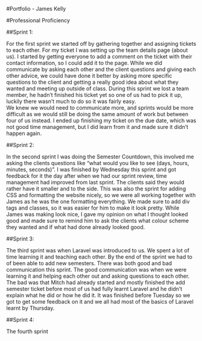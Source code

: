 #Portfolio - James Kelly

#Professional Proficiency

##Sprint 1:
    
For the first sprint we started off by gathering together and assigning tickets to each other. 
For my ticket I was setting up the team details page (about us). 
I started by getting everyone to add a comment on the ticket with their contact information, so I could add it to the page. 
While we did communicate by asking each other and the client questions and giving each other advice, we could have done it better by asking more specific questions to the client and getting a really good idea about what they wanted and meeting up outside of class. 
During this sprint we lost a team member, he hadn’t finished his ticket yet so one of us had to pick it up, luckily there wasn’t much to do so it was fairly easy.  
We knew we would need to communicate more, and sprints would be more difficult as we would still be doing the same amount of work but between four of us instead. 
I ended up finishing my ticket on the due date, which was not good time management, but I did learn from it and made sure it didn’t happen again.

##Sprint 2:

In the second sprint I was doing the Semester Countdown, this involved me asking the clients questions like “what would you like to see (days, hours, minutes, seconds)”. 
I was finished by Wednesday this sprint and got feedback for it the day after when we had our sprint review, time management had improved from last sprint. 
The clients said they would rather have it smaller and to the side. 
This was also the sprint for adding CSS and formatting the website nicely, so we were all working together with James as he was the one formatting everything. 
We made sure to add div tags and classes, so it was easier for him to make it look pretty. 
While James was making look nice, I gave my opinion on what I thought looked good and made sure to remind him to ask the clients what colour scheme they wanted and if what had done already looked good.

##Sprint 3:

The third sprint was when Laravel was introduced to us.
We spent a lot of time learning it and teaching each other. 
By the end of the sprint we had to of been able to add new semesters. 
There was both good and bad communication this sprint. 
The good communication was when we were learning it and helping each other out and asking questions to each other. 
The bad was that Mitch had already started and mostly finished the add semester ticket before most of us had fully learnt Laravel and he didn’t explain what he did or how he did it. 
It was finished before Tuesday so we got to get some feedback on it and we all had most of the basics of Laravel learnt by Thursday. 
   
##Sprint 4:

The fourth sprint
